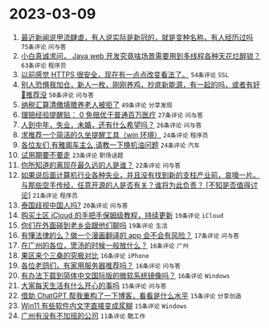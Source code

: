 # 2023-03-09

1. [最近新闻说甲流肆虐，有人说实际是新冠的，就是变种名称，有人经历过吗](https://www.v2ex.com/t/922474) `75条评论` `问与答`
1. [小白真诚求问， Java web 开发究竟啥场景需要用到多线程各种天花烂醉锁？](https://www.v2ex.com/t/922519) `63条评论` `程序员`
1. [以前感觉 HTTPS 很安全，现在有一点点改变看法了。](https://www.v2ex.com/t/922534) `54条评论` `SSL`
1. [别人恐惧我加仓，新人一枚，刚刚养鸡，抄底新能源，有一起的吗，或者有好🐔推荐没](https://www.v2ex.com/t/922486) `50条评论` `问与答`
1. [纳税汇算清缴填赡养老人被拒了](https://www.v2ex.com/t/922473) `49条评论` `分享发现`
1. [理赔经验提醒贴： 0 免赔优于普通百万医疗](https://www.v2ex.com/t/922544) `27条评论` `问与答`
1. [人到中年，失业，未婚，还有什么希望吗？](https://www.v2ex.com/t/922502) `26条评论` `问与答`
1. [求推荐一个简洁的久坐提醒工具（win 环境）](https://www.v2ex.com/t/922507) `24条评论` `程序员`
1. [各位友们,有雅阁车主么,请教一下换机油问题](https://www.v2ex.com/t/922477) `24条评论` `汽车`
1. [试用期要不要走](https://www.v2ex.com/t/922468) `23条评论` `职场话题`
1. [你所知道的离现在最久远的人是谁？](https://www.v2ex.com/t/922467) `22条评论` `问与答`
1. [如果说后面计算机行业各种失业，并且没有找到新的支柱产业前，哀嚎一片。与那些空手传经，任意开源的人是否有关？谁将为此负责？ [不知是否值得讨论]](https://www.v2ex.com/t/922575) `21条评论` `程序员`
1. [泰国歧视中国人吗?](https://www.v2ex.com/t/922573) `20条评论` `问与答`
1. [购买土区 iCloud 的手把手保姆级教程，持续更新](https://www.v2ex.com/t/922556) `19条评论` `iCloud`
1. [你们在外面碰到老乡会跟他们聊吗](https://www.v2ex.com/t/922552) `19条评论` `生活`
1. [有懂法律的么？做一个漫画翻译的 app 会不会有风险？](https://www.v2ex.com/t/922528) `17条评论` `问与答`
1. [在广州的各位，煲汤的时候一般放什么？](https://www.v2ex.com/t/922535) `16条评论` `广州`
1. [果区来个三桑的究极对比](https://www.v2ex.com/t/922518) `16条评论` `iPhone`
1. [各位老鸽们，有家用服务器推荐吗？](https://www.v2ex.com/t/922497) `16条评论` `问与答`
1. [有办法下载到简体中文国际版的微软系统镜像吗？](https://www.v2ex.com/t/922456) `16条评论` `Windows`
1. [大家每天生活有什么开心的事吗](https://www.v2ex.com/t/922514) `15条评论` `问与答`
1. [借助 ChatGPT 帮我重构了一下博客，看看是什么水平](https://www.v2ex.com/t/922482) `15条评论` `分享创造`
1. [Win11 有些软件内文字直接变成浆糊](https://www.v2ex.com/t/922466) `15条评论` `Windows`
1. [广州有没有不加班的公司](https://www.v2ex.com/t/922560) `11条评论` `酷工作`
